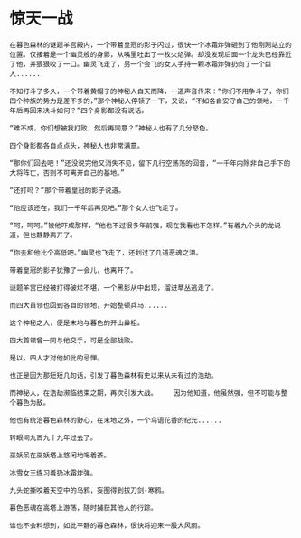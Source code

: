 # 惊天一战

    在暮色森林的谜题羊宫殿内，一个带着皇冠的影子闪过，很快一个冰霜炸弹砸到了他刚刚站立的位置。仅接着是一个幽灵般的身影，从嘴里吐出了一枚火焰弹。却没发现后面一个龙头已经靠近了他，并狠狠咬了一口。幽灵飞走了，另一个会飞的女人手持一颗冰霜炸弹扔向了一个巨人......
    
    不知打斗了多久，一个带着黄帽子的神秘人自天而降，一道声音传来：“你们不用争斗了，你们四个种族的势力是差不多的，”那个神秘人停顿了一下，又说，“不如各自安守自己的领地，一千年后再回来决斗如何？”四个身影都没有说话。
    
    “难不成，你们想被我打败，然后再同意？”神秘人也有了几分怒色。
    
    四个身影都各自点点头，神秘人也非常满意。
    
    “那你们回去吧！”还没说完他又消失不见，留下几行空荡荡的回音，“一千年内除非自己手下的大将阵亡，否则不可离开自己的基地。”
    
    “还打吗？”那个带着皇冠的影子说道。
    
    “他应该还在，我们一千年后再见吧。”那个女人也飞走了。
    
    “呵，呵呵。”被他吓成那样，“他也不过很多年前强，现在我看也不怎样。”有着九个头的龙说道，但也静静离开了。
    
    “你去和他比个高低吧。”幽灵也飞走了，还划过了几道恶魂之泪。
    
    带着皇冠的影子犹豫了一会儿，也离开了。
    
    谜题羊宫已经被打得破烂不堪，一个黑影从中出现，溜进草丛逃走了。
    
    而四大首领也回到各自的领地，开始整顿兵马......   
    
    这个神秘之人，便是末地与暮色的开山鼻祖。
    
    四大首领曾一同与他交手，可是全部战败。
    
    是以，四人才对他如此的忌惮。
    
    也正是因为那短短几句话，引发了暮色森林有史以来从未有过的浩劫。
    
    而神秘人，在浩劫濒临结束之期，再次引发大战。    因为他知道，他虽然强，但不可能与整个暮色为敌。
    
    他也有统治暮色森林的野心，在末地之外，一个鸟语花香的纪元......
    
    转眼间九百九十九年过去了。
    
    巫妖呆在巫妖塔上悠闲地喝着茶。
    
    冰雪女王练习着扔冰霜炸弹。
    
    九头蛇撕咬着天空中的乌鸦，妄图得到拔刀剑-寒鸦。
    
    暮色恶魂在高塔上游荡，随时捕获其他人的行踪。   
    
    谁也不会料想到，如此平静的暮色森林，很快将迎来一股大风雨。  
